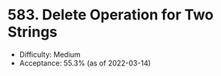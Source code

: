 # 583. Delete Operation for Two Strings
- Difficulty: Medium
- Acceptance: 55.3% (as of 2022-03-14)
